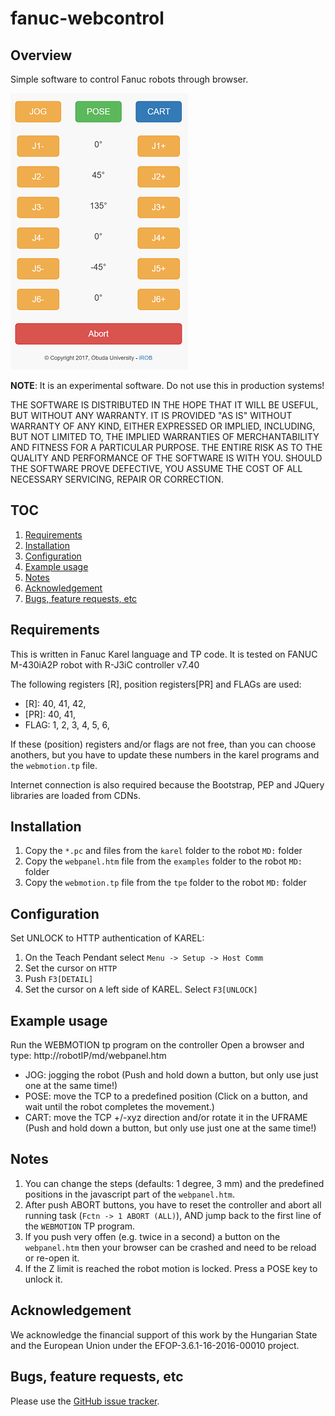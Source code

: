 # fanuc-webcontrol

## Overview
Simple software to control Fanuc robots through browser.

![Image of fanuc-webcontrol](preview.png)

**NOTE**: It is an experimental software. Do not use this in production systems!

THE SOFTWARE IS DISTRIBUTED IN THE HOPE THAT IT WILL BE USEFUL, BUT WITHOUT ANY WARRANTY. IT IS PROVIDED "AS IS" WITHOUT WARRANTY OF ANY KIND, EITHER EXPRESSED OR IMPLIED, INCLUDING, BUT NOT LIMITED TO, THE IMPLIED WARRANTIES OF MERCHANTABILITY AND FITNESS FOR A PARTICULAR PURPOSE. THE ENTIRE RISK AS TO THE QUALITY AND PERFORMANCE OF THE SOFTWARE IS WITH YOU. SHOULD THE SOFTWARE PROVE DEFECTIVE, YOU ASSUME THE COST OF ALL NECESSARY SERVICING, REPAIR OR CORRECTION.

## TOC
1. [Requirements](#requirements)
2. [Installation](#installation)
3. [Configuration](#configuration)
4. [Example usage](#example-usage)
5. [Notes](#notes)
6. [Acknowledgement](#acknowledgement)
7. [Bugs, feature requests, etc](#bugs-feature-requests-etc)

## Requirements
This is written in Fanuc Karel language and TP code. It is tested on FANUC M-430iA2P robot with R-J3iC controller v7.40

The following registers [R], position registers[PR] and FLAGs are used:
- [R]: 40, 41, 42,
- [PR]: 40, 41,
- FLAG: 1, 2, 3, 4, 5, 6,

If these (position) registers and/or flags are not free, than you can choose anothers, but you have to update these numbers in the karel programs and the `webmotion.tp` file.

Internet connection is also required because the Bootstrap, PEP and JQuery libraries are loaded from CDNs.

## Installation
1. Copy the `*.pc` and files from the `karel` folder to the robot `MD:` folder
2. Copy the `webpanel.htm` file from the `examples` folder to the robot `MD:` folder
3. Copy the `webmotion.tp` file from the `tpe` folder to the robot `MD:` folder

## Configuration
Set UNLOCK to HTTP authentication of KAREL: 
1. On the Teach Pendant select `Menu -> Setup -> Host Comm`
2. Set the cursor on `HTTP`
3. Push `F3[DETAIL]`
4. Set the cursor on `A` left side of KAREL. Select `F3[UNLOCK]`

## Example usage
Run the WEBMOTION tp program on the controller
Open a browser and type: http://robotIP/md/webpanel.htm
- JOG: jogging the robot (Push and hold down a button, but only use just one at the same time!)
- POSE: move the TCP to a predefined position (Click on a button, and wait until the robot completes the movement.)
- CART: move the TCP +/-xyz direction and/or rotate it in the UFRAME (Push and hold down a button, but only use just one at the same time!)

## Notes
1. You can change the steps (defaults: 1 degree, 3 mm) and the predefined positions in the javascript part of the `webpanel.htm`.
2. After push ABORT buttons, you have to reset the controller and abort all running task (`Fctn -> 1 ABORT (ALL)`), AND jump back to the first line of the `WEBMOTION` TP program.
3. If you push very offen (e.g. twice in a second) a button on the `webpanel.htm` then your browser can be crashed and need to be reload or re-open it.
4. If the Z limit is reached the robot motion is locked. Press a POSE key to unlock it.

## Acknowledgement
We acknowledge the financial support of this work by the Hungarian State and the European Union under the  EFOP-3.6.1-16-2016-00010 project.

## Bugs, feature requests, etc
Please use the [GitHub issue tracker][].

[GitHub issue tracker]: https://github.com/ABC-iRobotics/fanuc-webcontrol/issues